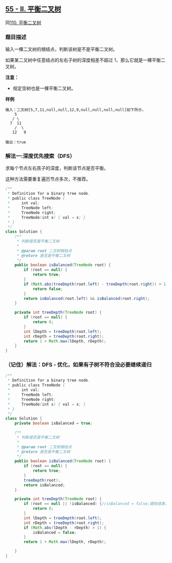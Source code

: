 ## [55 - II. 平衡二叉树](https://leetcode.cn/problems/ping-heng-er-cha-shu-lcof/)
同[110. 平衡二叉树](https://leetcode.cn/problems/balanced-binary-tree/description/)

### 题目描述

输入一棵二叉树的根结点，判断该树是不是平衡二叉树。

如果某二叉树中任意结点的左右子树的深度相差不超过 1，那么它就是一棵平衡二叉树。

**注意：**

- 规定空树也是一棵平衡二叉树。

**样例**

```
输入：二叉树[5,7,11,null,null,12,9,null,null,null,null]如下所示，
    5
   / \
  7  11
    /  \
   12   9

输出：true
```

### 解法一:深度优先搜索（DFS）

求每个节点左右孩子的深度，判断该节点是否平衡。

这种方法需要重复遍历节点多次，不推荐。

```java
/**
 * Definition for a binary tree node.
 * public class TreeNode {
 *     int val;
 *     TreeNode left;
 *     TreeNode right;
 *     TreeNode(int x) { val = x; }
 * }
 */
class Solution {
    /**
     * 判断是否是平衡二叉树
     *
     * @param root 二叉树根结点
     * @return 是否是平衡二叉树
     */
    public boolean isBalanced(TreeNode root) {
        if (root == null) {
            return true;
        }
        if (Math.abs(treeDepth(root.left) - treeDepth(root.right)) > 1) {
            return false;
        }
        return isBalanced(root.left) && isBalanced(root.right);
    }

    private int treeDepth(TreeNode root) {
        if (root == null) {
            return 0;
        }
        int lDepth = treeDepth(root.left);
        int rDepth = treeDepth(root.right);
        return 1 + Math.max(lDepth, rDepth);
    }
}
```

### （记住）解法：DFS - 优化，如果有子树不符合没必要继续递归

```java
/**
 * Definition for a binary tree node.
 * public class TreeNode {
 *     int val;
 *     TreeNode left;
 *     TreeNode right;
 *     TreeNode(int x) { val = x; }
 * }
 */
class Solution {
    private boolean isBalanced = true;

    /**
     * 判断是否是平衡二叉树
     *
     * @param root 二叉树根结点
     * @return 是否是平衡二叉树
     */
    public boolean isBalanced(TreeNode root) {
        if (root == null) {
            return true;
        }
        treeDepth(root);
        return isBalanced;
    }

    private int treeDepth(TreeNode root) {
        if (root == null || !isBalanced) {//isBalanced = false;提前结束，不加!isBalanced也可以
            return 0;
        }
        int lDepth = treeDepth(root.left);
        int rDepth = treeDepth(root.right);
        if (Math.abs(lDepth - rDepth) > 1) {
            isBalanced = false;
        }
        return 1 + Math.max(lDepth, rDepth);

    }
}
```